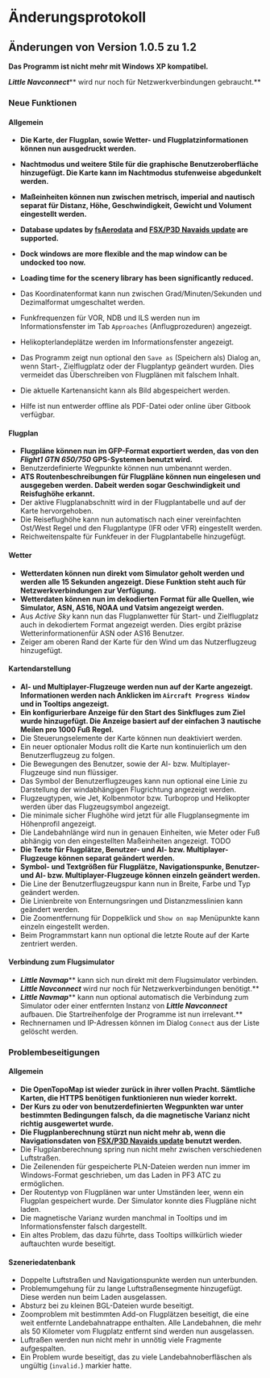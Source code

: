 # Änderungsprotokoll

## Änderungen von Version 1.0.5 zu 1.2

**Das Programm ist nicht mehr mit Windows XP kompatibel.**

_**Little Navconnect**_** wird nur noch für Netzwerkverbindungen gebraucht.**

### Neue Funktionen

#### Allgemein

* **Die Karte, der Flugplan, sowie Wetter- und Flugplatzinformationen können nun ausgedruckt werden.**
* **Nachtmodus und weitere Stile für die graphische Benutzeroberfläche hinzugefügt. Die Karte kann im Nachtmodus stufenweise abgedunkelt werden.**
* **Maßeinheiten können nun zwischen metrisch, imperial and nautisch separat für Distanz, Höhe, Geschwindigkeit, Gewicht und Volument eingestellt werden.**
* **Database updates by [fsAerodata](https://www.fsaerodata.com) and [FSX/P3D Navaids update](http://www.aero.sors.fr/navaids3.html) are supported.**
* **Dock windows are more flexible and the map window can be undocked too now.**
* **Loading time for the scenery library has been significantly reduced.**

* Das Koordinatenformat kann nun zwischen Grad/Minuten/Sekunden und Dezimalformat umgeschaltet werden.
* Funkfrequenzen für VOR, NDB und ILS werden nun im Informationsfenster im Tab `Approaches` \(Anflugprozeduren\) angezeigt.
* Helikopterlandeplätze werden im Informationsfenster angezeigt.
* Das Programm zeigt nun optional den `Save as` \(Speichern als\) Dialog an, wenn Start-, Zielflugplatz oder der Flugplantyp geändert wurden. Dies vermeidet das Überschreiben von Flugplänen mit falschem Inhalt.
* Die aktuelle Kartenansicht kann als Bild abgespeichert werden.
* Hilfe ist nun entwerder offline als PDF-Datei oder online über Gitbook verfügbar.

#### Flugplan

* **Flugpläne können nun im GFP-Format exportiert werden, das von den _Flight1 GTN 650/750_ GPS-Systemen benutzt wird.**
* Benutzerdefinierte Wegpunkte können nun umbenannt werden.
* **ATS Routenbeschreibungen für Flugpläne können nun eingelesen und ausgegeben werden. Dabeit werden sogar Geschwindigkeit und Reisfughöhe erkannt.**
* Der aktive Flugplanabschnitt wird in der Flugplantabelle und auf der Karte hervorgehoben.
* Die Reiseflughöhe kann nun automatisch nach einer vereinfachten Ost/West Regel und den Flugplantype \(IFR oder VFR\) eingestellt werden.
* Reichweitenspalte für Funkfeuer in der Flugplantabelle hinzugefügt.

#### Wetter

* **Wetterdaten können nun direkt vom Simulator geholt werden und werden alle 15 Sekunden angezeigt. Diese Funktion steht auch für Netzwerkverbindungen zur Verfügung.**
* **Wetterdaten können nun im dekodierten Format für alle Quellen, wie Simulator, ASN, AS16, NOAA und Vatsim angezeigt werden.**
* Aus _Active Sky_ kann nun das Flugplanwetter für Start- und Zielflugplatz auch in dekodiertem Format angezeigt werden. Dies ergibt präzise Wetterinformationenfür ASN oder AS16 Benutzer.
* Zeiger am oberen Rand der Karte für den Wind um das Nutzerflugzeug hinzugefügt.

#### Kartendarstellung

* **AI- und Multiplayer-Flugzeuge werden nun auf der Karte angezeigt. Informationen werden nach Anklicken im `Aircraft Progress Window` und in Tooltips angezeigt.**
* **Ein konfigurierbare Anzeige für den Start des Sinkfluges zum Ziel wurde hinzugefügt. Die Anzeige basiert auf der einfachen 3 nautische Meilen pro 1000 Fuß Regel.**
* Die Steuerungselemente der Karte können nun deaktiviert werden.
* Ein neuer optionaler Modus rollt die Karte nun kontinuierlich um den Benutzerflugzeug zu folgen.
* Die Bewegungen des Benutzer, sowie der AI- bzw. Multiplayer-Flugzeuge sind nun flüssiger.
* Das Symbol der Benutzerflugzeuges kann nun optional eine Linie zu Darstellung der windabhängigen Flugrichtung angezeigt werden.
* Flugzeugtypen, wie Jet, Kolbenmotor bzw. Turboprop und Helikopter werden über das Flugzeugsymbol angezeigt.
* Die minimale sicher Flughöhe wird jetzt für alle Flugplansegmente im Höhenprofil angezeigt.
* Die Landebahnlänge wird nun in genauen Einheiten, wie Meter oder Fuß abhängig von den eingestellten Maßeinheiten angezeigt.
TODO
* **Die Texte für Flugplätze, Benutzer- und AI- bzw. Multiplayer-Flugzeuge können separat geändert werden.**
* **Symbol- und Textgrößen für Flugplätze, Navigationspunke, Benutzer- und AI- bzw. Multiplayer-Flugzeuge können einzeln geändert werden.**
* Die Line der Benutzerflugzeugspur kann nun in Breite, Farbe und Typ geändert werden.
* Die Linienbreite von Enternungsringen und Distanzmesslinien kann geändert werden.
* Die Zoomentfernung für Doppelklick und `Show on map` Menüpunkte kann einzeln eingestellt werden.
* Beim Programmstart kann nun optional die letzte Route auf der Karte zentriert werden.

#### Verbindung zum Flugsimulator

* _**Little Navmap**_** kann sich nun direkt mit dem Flugsimulator verbinden. **_**Little Navconnect**_** wird nur noch für Netzwerkverbindungen benötigt.**
* _**Little Navmap**_** kann nun optional automatisch die Verbindung zum Simulator oder einer entfernten Instanz von **_**Little Navconnect**_** aufbauen. Die Startreihenfolge der Programme ist nun irrelevant.**
* Rechnernamen und IP-Adressen können im Dialog `Connect` aus der Liste gelöscht werden.

### Problembeseitigungen

#### Allgemein

* **Die OpenTopoMap ist wieder zurück in ihrer vollen Pracht. Sämtliche Karten, die HTTPS benötigen funktionieren nun wieder korrekt.**
* **Der Kurs zu oder von benutzerdefinierten Wegpunkten war unter bestimmten Bedingungen falsch, da die magnetische Varianz nicht richtig ausgewertet wurde.**
* **Die Flugplanberechnung stürzt nun nicht mehr ab, wenn die Navigationsdaten von **[**FSX/P3D Navaids update**](http://www.aero.sors.fr/navaids3.html)** benutzt werden.**
* Die Flugplanberechnung spring nun nicht mehr zwischen verschiedenen Luftstraßen.
* Die Zeilenenden für gespeicherte PLN-Dateien werden nun immer im Windows-Format geschrieben, um das Laden in PF3 ATC zu ermöglichen.
* Der Routentyp von Flugplänen war unter Umständen leer, wenn ein Flugplan gespeichert wurde. Der Simulator konnte dies Flugpläne nicht laden.
* Die magnetische Varianz wurden manchmal in Tooltips und im Informationsfenster falsch dargestellt.
* Ein altes Problem, das dazu führte, dass Tooltips willkürlich wieder auftauchten wurde beseitigt.

#### Szeneriedatenbank

* Doppelte Luftstraßen und Navigationspunkte werden nun unterbunden.
* Problemumgehung für zu lange Luftstraßensegmente hinzugefügt. Diese werden nun beim Laden ausgelassen.
* Absturz bei zu kleinen BGL-Dateien wurde beseitigt.
* Zoomproblem mit bestimmten Add-on Flugplätzen beseitigt, die eine weit entfernte Landebahnatrappe enthalten. Alle Landebahnen, die mehr als 50 Kilometer vom Flugplatz entfernt sind werden nun ausgelassen.
* Luftraßen werden nun nicht mehr in unnötig viele Fragmente aufgespalten.
* Ein Problem wurde beseitigt, das zu viele Landebahnoberfläschen als ungültig \(`invalid.`\) markier hatte.


